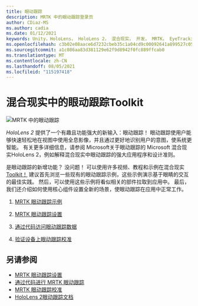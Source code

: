 ```yaml
---
title: 眼动跟踪
description: MRTK 中的眼动跟踪登录页
author: CDiaz-MS
ms.author: cadia
ms.date: 01/12/2021
keywords: Unity，HoloLens， HoloLens 2， 混合现实， 开发， MRTK， EyeTracking，
ms.openlocfilehash: c3b02e08aace6d7232cbeb35c1a04cd9c00092641a899527c05b4518b7cb7402
ms.sourcegitcommit: a1c086aa83d381129e62f9d8942f0fc889ffcab0
ms.translationtype: MT
ms.contentlocale: zh-CN
ms.lasthandoff: 08/05/2021
ms.locfileid: "115197418"
---
```

# <a name="eye-tracking-in-the-mixed-reality-toolkit"></a>混合现实中的眼动跟踪Toolkit

![MRTK 中的眼动跟踪](../../images/eye-tracking/mrtk_et_compilation.png)

_HoloLens 2_ 提供了一个有趣且功能强大的新输入：眼动跟踪！
眼动跟踪使用户能够快速轻松地在视图中使用全息影像，并且通过更好地识别用户的意图，使系统更智能。 有关更多详细信息，请参阅 Microsoft[](/windows/mixed-reality/eye-tracking)关于眼动跟踪的 Microsoft 混合现实HoloLens 2，例如解释混合现实中眼动跟踪的强大应用程序和设计准则。

是眼动跟踪的新增功能？ 没问题！ 可以使用许多视频、教程和示例在混合现实[Toolkit！](https://github.com/Microsoft/MixedRealityToolkit-Unity)
建议首先浏览一些现有的眼动跟踪示例，这些示例演示基于眼睛的交互的最佳实践。 然后，可以使用这些示例将看似相关的部件拉取到应用中。 最后，我们还介绍如何使用核心组件设置全新的场景，使眼动跟踪在应用中正常工作。

1. [MRTK 眼动跟踪示例](../../example-scenes/eye-tracking-examples-overview.md)

2. [MRTK 眼动跟踪设置](eye-tracking-basic-setup.md)

3. [通过代码访问眼动跟踪数据](eye-tracking-eye-gaze-provider.md)

4. [验证设备上眼动跟踪校准](eye-tracking-is-user-calibrated.md)

## <a name="see-also"></a>另请参阅

- [MRTK 眼动跟踪设置](eye-tracking-basic-setup.md)
- [通过代码进行 MRTK 眼动跟踪](eye-tracking-eye-gaze-provider.md)
- [MRTK 眼动跟踪校准](eye-tracking-is-user-calibrated.md)
- [HoloLens 2眼动跟踪文档](/windows/mixed-reality/eye-tracking)